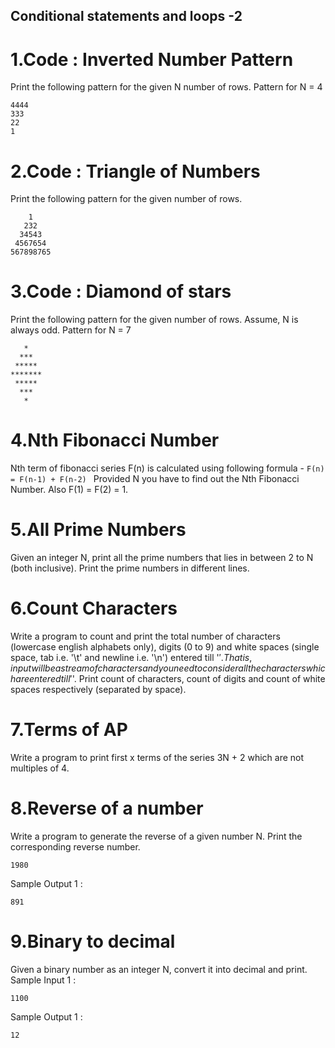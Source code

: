 ## Conditional statements and loops -2

# 1.Code : Inverted Number Pattern
Print the following pattern for the given N number of rows.
Pattern for N = 4
```
4444
333
22
1
```

# 2.Code : Triangle of Numbers
Print the following pattern for the given number of rows.
```
    1
   232
  34543
 4567654
567898765
```
# 3.Code : Diamond of stars

Print the following pattern for the given number of rows.
Assume, N is always odd.
Pattern for N = 7
```
   *
  ***
 *****
*******
 *****
  ***
   *
```
# 4.Nth Fibonacci Number

Nth term of fibonacci series F(n) is calculated using following formula -
    ```F(n) = F(n-1) + F(n-2) ```
Provided N you have to find out the Nth Fibonacci Number. Also F(1) = F(2) = 1.

# 5.All Prime Numbers

Given an integer N, print all the prime numbers that lies in between 2 to N (both inclusive).
Print the prime numbers in different lines.

# 6.Count Characters

Write a program to count and print the total number of characters (lowercase english alphabets only), digits (0 to 9) and white spaces (single space, tab i.e. '\t' and newline i.e. '\n') entered till '$'.
That is, input will be a stream of characters and you need to consider all the characters which are entered till '$'.
Print count of characters, count of digits and count of white spaces respectively (separated by space).

# 7.Terms of AP

Write a program to print first x terms of the series 3N + 2 which are not multiples of 4.

# 8.Reverse of a number

Write a program to generate the reverse of a given number N. Print the corresponding reverse number.

```
1980
```
Sample Output 1 :
```
891
```

# 9.Binary to decimal

Given a binary number as an integer N, convert it into decimal and print.
Sample Input 1 :
```
1100
```
Sample Output 1 :
```
12
```